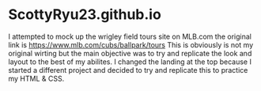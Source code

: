 # ScottyRyu23.github.io
I attempted to mock up the wrigley field tours site on MLB.com the original link is https://www.mlb.com/cubs/ballpark/tours
This is obviously is not my original wirting but the main objective was to try and replicate the look and layout to the best of my abilites.
I changed the landing at the top because I started a different project and decided to try and replicate this to practice my HTML & CSS.


